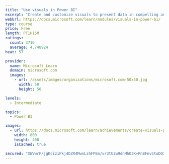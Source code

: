 ```yaml
---
title: "Use visuals in Power BI"
excerpt: "Create and customize visuals to present data in compelling and insightful ways."
webUrl: https://docs.microsoft.com/learn/modules/visuals-in-power-bi/
type: course
price: Free
length: PT1H16M
ratings:
  count: 3716
  average: 4.748924
heat: 57

provider:
  name: Microsoft Learn
  domain: microsoft.com
  images:
    - url: /assets/images/organizations/microsoft.com-50x50.jpg
      width: 50
      height: 50

levels:
  - Intermediate

topics:
  - Power BI

images:
  - url: https://docs.microsoft.com/learn/achievements/create-visuals-power-bi-desktop-social.png
    width: 800
    height: 400
    isCached: true

secured: "XWVwrP/jgKciziPkj4DZR4MwnLshFPEm/vr3tU2w9dnMhO3K+PnBFnv5toDQ3HF01gkZeqieqlWz9fXGZa59oWA2UPrOdLEgQc0aWGN5/J0gZaJGE8niMmPMOucyYPjI4mq5J2EhIl+Gapdo5gEoKPquEdI8BcvvsvHOyvFFdTyagc5I+waoomESDWq/Y2M95/dI7zYqTJZYaOsYKj2KYPoCOzCyAEPj43RbnuoMpMBaV44wyq0B8ACCHDOrLiuul7RsRnfhN6zLVDTGr1hRTwIp2vP+k1d+zZ0rC6tXQvFeur5M49dtXbADJzj8R7+lP+j+eaW0nLjMlKEt1KRIb+o6AhHOP30WSbH0hUzJRCcqgfWenzmDaJt0biGa8+dTnT5MK5yAzu7ca9gIZqGDCQUuXTgr6YqchVIRuFGcYDU=;2FGrGWQ1i5tXMJr8Bq07zA=="
---
```


